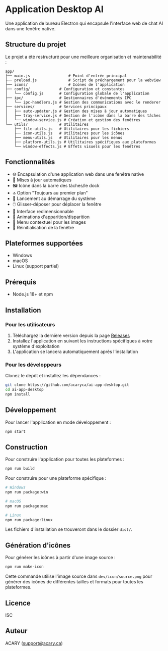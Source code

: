 # Application Desktop AI

Une application de bureau Electron qui encapsule l'interface web de chat AI dans une fenêtre native.

## Structure du projet

Le projet a été restructuré pour une meilleure organisation et maintenabilité :

```
app/
├── main.js                 # Point d'entrée principal
├── preload.js              # Script de préchargement pour la webview
├── icons/                  # Icônes de l'application
├── config/             # Configuration et constantes
│   └── config.js       # Configuration globale de l'application
├── ipc/                # Gestionnaires d'événements IPC
│   └── ipc-handlers.js # Gestion des communications avec le renderer
├── services/           # Services principaux
│   ├── auto-updater.js # Gestion des mises à jour automatiques
│   ├── tray-service.js # Gestion de l'icône dans la barre des tâches
│   └── window-service.js # Création et gestion des fenêtres
└── utils/              # Utilitaires
    ├── file-utils.js   # Utilitaires pour les fichiers
    ├── icon-utils.js   # Utilitaires pour les icônes
    ├── menu-utils.js   # Utilitaires pour les menus
    ├── platform-utils.js # Utilitaires spécifiques aux plateformes
    └── window-effects.js # Effets visuels pour les fenêtres
```

## Fonctionnalités

- 🌐 Encapsulation d'une application web dans une fenêtre native
- 🔄 Mises à jour automatiques
- 🖼️ Icône dans la barre des tâches/le dock
- 🔝 Option "Toujours au premier plan"
- 🚀 Lancement au démarrage du système
- 🖱️ Glisser-déposer pour déplacer la fenêtre
- 📱 Interface redimensionnable
- 🌙 Animations d'apparition/disparition
- 📸 Menu contextuel pour les images
- 🔄 Réinitialisation de la fenêtre

## Plateformes supportées

- Windows
- macOS
- Linux (support partiel)

## Prérequis

- Node.js 18+ et npm

## Installation

### Pour les utilisateurs

1. Téléchargez la dernière version depuis la page [Releases](https://github.com/acaryca/ai-app-desktop/releases)
2. Installez l'application en suivant les instructions spécifiques à votre système d'exploitation
3. L'application se lancera automatiquement après l'installation

### Pour les développeurs

Clonez le dépôt et installez les dépendances :

```bash
git clone https://github.com/acaryca/ai-app-desktop.git
cd ai-app-desktop
npm install
```

## Développement

Pour lancer l'application en mode développement :

```bash
npm start
```

## Construction

Pour construire l'application pour toutes les plateformes :

```bash
npm run build
```

Pour construire pour une plateforme spécifique :

```bash
# Windows
npm run package:win

# macOS
npm run package:mac

# Linux
npm run package:linux
```

Les fichiers d'installation se trouveront dans le dossier `dist/`.

## Génération d'icônes

Pour générer les icônes à partir d'une image source :

```bash
npm run make-icon
```

Cette commande utilise l'image source dans `dev/icon/source.png` pour générer des icônes de différentes tailles et formats pour toutes les plateformes.

## Licence

ISC

## Auteur

ACARY (support@acary.ca) 